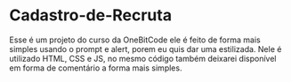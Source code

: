 # Cadastro-de-Recruta
Esse é um projeto do curso da OneBitCode ele é feito de forma mais simples usando o prompt e alert, porem eu quis dar uma estilizada. Nele é utilizado HTML, CSS e JS, no mesmo código também deixarei disponível em forma de comentário a forma mais simples.
